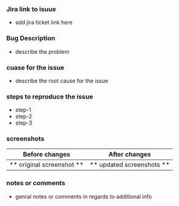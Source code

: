 
### Jira link to isuue
- add jira ticket link here


### Bug Description
- describe the problem


### cuase for the issue
- describe the root cause for the issue


### steps to reproduce the issue
- step-1
- step-2
- step-3


### screenshots

 Before changes      |   After changes
:--------------------------------------:|:-----------------------------:
** original screenshot ** | ** updated screenshots **

### notes or comments 
- genral notes or comments in regards to additional info
